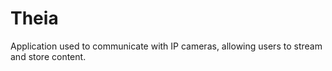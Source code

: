# Theia
Application used to communicate with IP cameras, allowing users to stream and store content.
